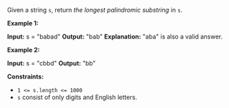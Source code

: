 Given a string `s`, return _the longest_ _palindromic_ _substring_ in `s`.

**Example 1:**


**Input:** s = "babad"
**Output:** "bab"
**Explanation:** "aba" is also a valid answer.

**Example 2:**


**Input:** s = "cbbd"
**Output:** "bb"

**Constraints:**

* `1 <= s.length <= 1000`
* `s` consist of only digits and English letters.